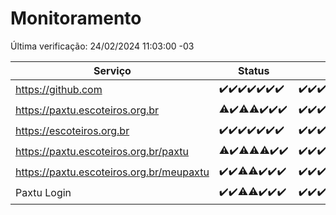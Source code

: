 # Monitoramento

Última verificação: 24/02/2024 11:03:00 -03

|Serviço|Status|Últimas 24h|
|---|---|---|
|https://github.com|<span title="2024-02-17: OK=24">✔️</span><span title="2024-02-18: OK=24">✔️</span><span title="2024-02-19: OK=24">✔️</span><span title="2024-02-20: OK=24">✔️</span><span title="2024-02-21: OK=24">✔️</span><span title="2024-02-22: OK=24">✔️</span><span title="2024-02-23: OK=14">✔️</span>|<span title="23/02/2024 11:05:00 -03 : 200">✔️</span><span title="23/02/2024 12:07:00 -03 : 200">✔️</span><span title="23/02/2024 13:07:00 -03 : 200">✔️</span><span title="23/02/2024 14:04:00 -03 : 200">✔️</span><span title="23/02/2024 15:08:00 -03 : 200">✔️</span><span title="23/02/2024 16:03:00 -03 : 200">✔️</span><span title="23/02/2024 17:08:00 -03 : 200">✔️</span><span title="23/02/2024 18:04:00 -03 : 200">✔️</span><span title="23/02/2024 19:04:00 -03 : 200">✔️</span><span title="23/02/2024 20:04:00 -03 : 200">✔️</span><span title="23/02/2024 21:27:00 -03 : 200">✔️</span><span title="23/02/2024 22:35:00 -03 : 200">✔️</span><span title="23/02/2024 23:10:00 -03 : 200">✔️</span><span title="24/02/2024 00:08:00 -03 : 200">✔️</span><span title="24/02/2024 01:07:00 -03 : 200">✔️</span><span title="24/02/2024 02:05:00 -03 : 200">✔️</span><span title="24/02/2024 03:07:00 -03 : 200">✔️</span><span title="24/02/2024 04:03:00 -03 : 200">✔️</span><span title="24/02/2024 05:07:00 -03 : 200">✔️</span><span title="24/02/2024 06:04:00 -03 : 200">✔️</span><span title="24/02/2024 07:03:00 -03 : 200">✔️</span><span title="24/02/2024 08:02:00 -03 : 200">✔️</span><span title="24/02/2024 09:09:00 -03 : 200">✔️</span><span title="24/02/2024 10:06:00 -03 : 200">✔️</span><span title="24/02/2024 11:03:00 -03 : 200">✔️</span>|
|https://paxtu.escoteiros.org.br|<span title="2024-02-17: OK=23, Falhas=1">⚠️</span><span title="2024-02-18: OK=24">✔️</span><span title="2024-02-19: OK=23, Falhas=1">⚠️</span><span title="2024-02-20: OK=23, Falhas=1">⚠️</span><span title="2024-02-21: OK=24">✔️</span><span title="2024-02-22: OK=24">✔️</span><span title="2024-02-23: OK=14">✔️</span>|<span title="23/02/2024 11:05:00 -03 : 200">✔️</span><span title="23/02/2024 12:07:00 -03 : 200">✔️</span><span title="23/02/2024 13:07:00 -03 : 200">✔️</span><span title="23/02/2024 14:04:00 -03 : 200">✔️</span><span title="23/02/2024 15:08:00 -03 : 200">✔️</span><span title="23/02/2024 16:03:00 -03 : 200">✔️</span><span title="23/02/2024 17:08:00 -03 : 200">✔️</span><span title="23/02/2024 18:04:00 -03 : 200">✔️</span><span title="23/02/2024 19:04:00 -03 : 200">✔️</span><span title="23/02/2024 20:04:00 -03 : 200">✔️</span><span title="23/02/2024 21:27:00 -03 : 200">✔️</span><span title="23/02/2024 22:35:00 -03 : 200">✔️</span><span title="23/02/2024 23:10:00 -03 : 200">✔️</span><span title="24/02/2024 00:08:00 -03 : 200">✔️</span><span title="24/02/2024 01:07:00 -03 : 200">✔️</span><span title="24/02/2024 02:05:00 -03 : 200">✔️</span><span title="24/02/2024 03:07:00 -03 : 200">✔️</span><span title="24/02/2024 04:03:00 -03 : 200">✔️</span><span title="24/02/2024 05:07:00 -03 : 200">✔️</span><span title="24/02/2024 06:04:00 -03 : 200">✔️</span><span title="24/02/2024 07:03:00 -03 : 200">✔️</span><span title="24/02/2024 08:02:00 -03 : 200">✔️</span><span title="24/02/2024 09:09:00 -03 : 200">✔️</span><span title="24/02/2024 10:06:00 -03 : 200">✔️</span><span title="24/02/2024 11:03:00 -03 : 200">✔️</span>|
|https://escoteiros.org.br|<span title="2024-02-17: OK=24">✔️</span><span title="2024-02-18: OK=24">✔️</span><span title="2024-02-19: OK=24">✔️</span><span title="2024-02-20: OK=24">✔️</span><span title="2024-02-21: OK=24">✔️</span><span title="2024-02-22: OK=24">✔️</span><span title="2024-02-23: OK=14">✔️</span>|<span title="23/02/2024 11:05:00 -03 : 200">✔️</span><span title="23/02/2024 12:07:00 -03 : 200">✔️</span><span title="23/02/2024 13:07:00 -03 : 200">✔️</span><span title="23/02/2024 14:04:00 -03 : 200">✔️</span><span title="23/02/2024 15:08:00 -03 : 200">✔️</span><span title="23/02/2024 16:03:00 -03 : 200">✔️</span><span title="23/02/2024 17:08:00 -03 : 200">✔️</span><span title="23/02/2024 18:04:00 -03 : 200">✔️</span><span title="23/02/2024 19:04:00 -03 : 200">✔️</span><span title="23/02/2024 20:04:00 -03 : 200">✔️</span><span title="23/02/2024 21:27:00 -03 : 200">✔️</span><span title="23/02/2024 22:35:00 -03 : 200">✔️</span><span title="23/02/2024 23:10:00 -03 : 200">✔️</span><span title="24/02/2024 00:08:00 -03 : 200">✔️</span><span title="24/02/2024 01:07:00 -03 : 200">✔️</span><span title="24/02/2024 02:05:00 -03 : 200">✔️</span><span title="24/02/2024 03:07:00 -03 : 200">✔️</span><span title="24/02/2024 04:03:00 -03 : 200">✔️</span><span title="24/02/2024 05:07:00 -03 : 200">✔️</span><span title="24/02/2024 06:04:00 -03 : 200">✔️</span><span title="24/02/2024 07:03:00 -03 : 200">✔️</span><span title="24/02/2024 08:02:00 -03 : 200">✔️</span><span title="24/02/2024 09:09:00 -03 : 200">✔️</span><span title="24/02/2024 10:06:00 -03 : 200">✔️</span><span title="24/02/2024 11:03:00 -03 : 200">✔️</span>|
|https://paxtu.escoteiros.org.br/paxtu|<span title="2024-02-17: OK=22, Falhas=2">⚠️</span><span title="2024-02-18: OK=24">✔️</span><span title="2024-02-19: OK=23, Falhas=1">⚠️</span><span title="2024-02-20: OK=23, Falhas=1">⚠️</span><span title="2024-02-21: OK=23, Falhas=1">⚠️</span><span title="2024-02-22: OK=24">✔️</span><span title="2024-02-23: OK=14">✔️</span>|<span title="23/02/2024 11:05:00 -03 : 200">✔️</span><span title="23/02/2024 12:07:00 -03 : 200">✔️</span><span title="23/02/2024 13:07:00 -03 : 200">✔️</span><span title="23/02/2024 14:04:00 -03 : 200">✔️</span><span title="23/02/2024 15:08:00 -03 : 200">✔️</span><span title="23/02/2024 16:03:00 -03 : 200">✔️</span><span title="23/02/2024 17:08:00 -03 : 200">✔️</span><span title="23/02/2024 18:04:00 -03 : 200">✔️</span><span title="23/02/2024 19:04:00 -03 : 200">✔️</span><span title="23/02/2024 20:04:00 -03 : 200">✔️</span><span title="23/02/2024 21:27:00 -03 : 200">✔️</span><span title="23/02/2024 22:35:00 -03 : 200">✔️</span><span title="23/02/2024 23:10:00 -03 : 200">✔️</span><span title="24/02/2024 00:08:00 -03 : 200">✔️</span><span title="24/02/2024 01:07:00 -03 : 200">✔️</span><span title="24/02/2024 02:05:00 -03 : 200">✔️</span><span title="24/02/2024 03:07:00 -03 : 200">✔️</span><span title="24/02/2024 04:03:00 -03 : 200">✔️</span><span title="24/02/2024 05:07:00 -03 : 200">✔️</span><span title="24/02/2024 06:04:00 -03 : 200">✔️</span><span title="24/02/2024 07:03:00 -03 : 200">✔️</span><span title="24/02/2024 08:02:00 -03 : 200">✔️</span><span title="24/02/2024 09:09:00 -03 : 200">✔️</span><span title="24/02/2024 10:06:00 -03 : 200">✔️</span><span title="24/02/2024 11:03:00 -03 : 200">✔️</span>|
|https://paxtu.escoteiros.org.br/meupaxtu|<span title="2024-02-17: OK=24">✔️</span><span title="2024-02-18: OK=24">✔️</span><span title="2024-02-19: OK=23, Falhas=1">⚠️</span><span title="2024-02-20: OK=23, Falhas=1">⚠️</span><span title="2024-02-21: OK=24">✔️</span><span title="2024-02-22: OK=24">✔️</span><span title="2024-02-23: OK=14">✔️</span>|<span title="23/02/2024 11:05:00 -03 : 200">✔️</span><span title="23/02/2024 12:07:00 -03 : 200">✔️</span><span title="23/02/2024 13:07:00 -03 : 200">✔️</span><span title="23/02/2024 14:04:00 -03 : 200">✔️</span><span title="23/02/2024 15:08:00 -03 : 200">✔️</span><span title="23/02/2024 16:03:00 -03 : 200">✔️</span><span title="23/02/2024 17:08:00 -03 : 200">✔️</span><span title="23/02/2024 18:04:00 -03 : 200">✔️</span><span title="23/02/2024 19:04:00 -03 : 200">✔️</span><span title="23/02/2024 20:04:00 -03 : 200">✔️</span><span title="23/02/2024 21:27:00 -03 : 200">✔️</span><span title="23/02/2024 22:35:00 -03 : 200">✔️</span><span title="23/02/2024 23:10:00 -03 : 200">✔️</span><span title="24/02/2024 00:08:00 -03 : 200">✔️</span><span title="24/02/2024 01:07:00 -03 : 200">✔️</span><span title="24/02/2024 02:05:00 -03 : 200">✔️</span><span title="24/02/2024 03:07:00 -03 : 200">✔️</span><span title="24/02/2024 04:03:00 -03 : 200">✔️</span><span title="24/02/2024 05:07:00 -03 : 200">✔️</span><span title="24/02/2024 06:04:00 -03 : 200">✔️</span><span title="24/02/2024 07:03:00 -03 : 200">✔️</span><span title="24/02/2024 08:02:00 -03 : 200">✔️</span><span title="24/02/2024 09:09:00 -03 : 200">✔️</span><span title="24/02/2024 10:06:00 -03 : 200">✔️</span><span title="24/02/2024 11:03:00 -03 : 200">✔️</span>|
|Paxtu Login|<span title="2024-02-17: OK=24">✔️</span><span title="2024-02-18: OK=24">✔️</span><span title="2024-02-19: OK=23, Falhas=1">⚠️</span><span title="2024-02-20: OK=23, Falhas=1">⚠️</span><span title="2024-02-21: OK=24">✔️</span><span title="2024-02-22: OK=24">✔️</span><span title="2024-02-23: OK=14">✔️</span>|<span title="23/02/2024 11:05:00 -03 : 200">✔️</span><span title="23/02/2024 12:07:00 -03 : 200">✔️</span><span title="23/02/2024 13:07:00 -03 : 200">✔️</span><span title="23/02/2024 14:04:00 -03 : 200">✔️</span><span title="23/02/2024 15:08:00 -03 : 200">✔️</span><span title="23/02/2024 16:03:00 -03 : 200">✔️</span><span title="23/02/2024 17:08:00 -03 : 200">✔️</span><span title="23/02/2024 18:04:00 -03 : 200">✔️</span><span title="23/02/2024 19:04:00 -03 : 200">✔️</span><span title="23/02/2024 20:04:00 -03 : 200">✔️</span><span title="23/02/2024 21:27:00 -03 : 200">✔️</span><span title="23/02/2024 22:35:00 -03 : 200">✔️</span><span title="23/02/2024 23:10:00 -03 : 200">✔️</span><span title="24/02/2024 00:08:00 -03 : 200">✔️</span><span title="24/02/2024 01:07:00 -03 : 200">✔️</span><span title="24/02/2024 02:05:00 -03 : 200">✔️</span><span title="24/02/2024 03:07:00 -03 : 200">✔️</span><span title="24/02/2024 04:03:00 -03 : 200">✔️</span><span title="24/02/2024 05:07:00 -03 : 200">✔️</span><span title="24/02/2024 06:04:00 -03 : 200">✔️</span><span title="24/02/2024 07:03:00 -03 : 200">✔️</span><span title="24/02/2024 08:02:00 -03 : 200">✔️</span><span title="24/02/2024 09:09:00 -03 : 200">✔️</span><span title="24/02/2024 10:06:00 -03 : 200">✔️</span><span title="24/02/2024 11:03:00 -03 : 200">✔️</span>|
